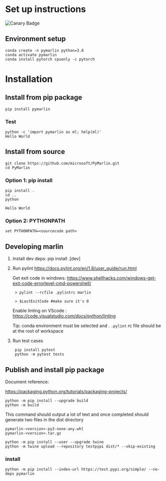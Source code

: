 # Set up instructions

![Canary Badge](https://github.com/microsoft/pymarlin/actions/workflows/canary.yml/badge.svg)

## Environment setup

    conda create -n pymarlin python=3.8
    conda activate pymarlin
    conda install pytorch cpuonly -c pytorch


# Installation

## Install from pip package

    pip install pymarlin

### Test
    python -c 'import pymarlin as ml; help(ml)'
    Hello World

## Install from source
    git clone https://github.com/microsoft/PyMarlin.git
    cd PyMarlin

### Option 1: pip install 

    pip install .
    cd .. 
    python 

    Hello World

### Option 2: PYTHONPATH
    set PYTHONPATH=<sourcecode path>


## Developing marlin
1. Install dev deps: pip install .[dev]
1. Run pylint
    https://docs.pylint.org/en/1.8/user_guide/run.html

    Get exit code in windows: https://www.shellhacks.com/windows-get-exit-code-errorlevel-cmd-powershell/

        > pylint --rcfile .pylintrc marlin

        > $LastExitCode #make sure it's 0


    Enable linting on VScode : https://code.visualstudio.com/docs/python/linting

    Tip: conda environment must be selected and . `.pylint` rc file should be at the root of workspace

2. Run test cases
        
        pip install pytest
        python -m pytest tests

## Publish and install pip package

Document reference:

https://packaging.python.org/tutorials/packaging-projects/


    python -m pip install --upgrade build
    python -m build

This command should output a lot of text and once completed should generate two files in the dist directory

    pymarlin-<version>-py3-none-any.whl
    pymarlin-<version>.tar.gz

    python -m pip install --user --upgrade twine
    python -m twine upload --repository testpypi dist/* --skip-existing

### install
    python -m pip install --index-url https://test.pypi.org/simple/ --no-deps pymarlin